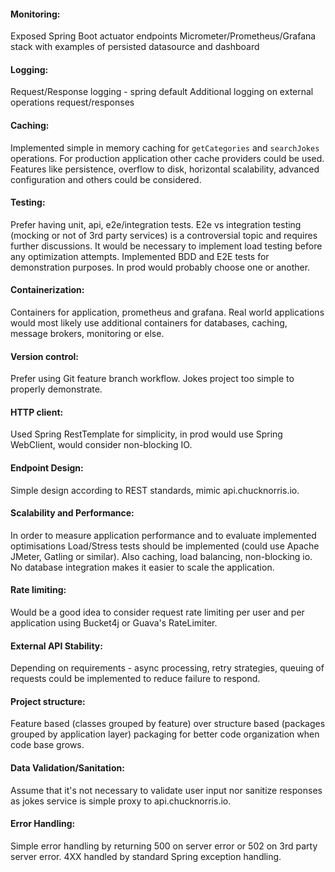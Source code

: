 #### Monitoring:
Exposed Spring Boot actuator endpoints
Micrometer/Prometheus/Grafana stack with examples of persisted datasource and dashboard

#### Logging: 
Request/Response logging - spring default
Additional logging on external operations request/responses

#### Caching: 
Implemented simple in memory caching for `getCategories` and `searchJokes` operations. For production application other cache providers could be used. Features like persistence, overflow to disk, horizontal scalability, advanced configuration and others could be considered.

#### Testing:
Prefer having unit, api, e2e/integration tests. E2e vs integration testing (mocking or not of 3rd party services) is a controversial topic and requires further discussions. It would be necessary to implement load testing before any optimization attempts. Implemented BDD and E2E tests for demonstration purposes. In prod would probably choose one or another.

#### Containerization:
Containers for application, prometheus and grafana. Real world applications would most likely use additional containers for databases, caching, message brokers, monitoring or else.

#### Version control:
Prefer using Git feature branch workflow. Jokes project too simple to properly demonstrate.

#### HTTP client:
Used Spring RestTemplate for simplicity, in prod would use Spring WebClient, would consider non-blocking IO.

#### Endpoint Design:
Simple design according to REST standards, mimic api.chucknorris.io.

#### Scalability and Performance:
In order to measure application performance and to evaluate implemented optimisations Load/Stress tests should be implemented (could use Apache JMeter, Gatling or similar).
Also caching, load balancing, non-blocking io. No database integration makes it easier to scale the application.

#### Rate limiting:
Would be a good idea to consider request rate limiting per user and per application using Bucket4j or Guava's RateLimiter.

#### External API Stability:
Depending on requirements - async processing, retry strategies, queuing of requests could be implemented to reduce failure to respond. 

#### Project structure:
Feature based (classes grouped by feature) over structure based (packages grouped by application layer) packaging for better code organization when code base grows.

#### Data Validation/Sanitation:
Assume that it's not necessary to validate user input nor sanitize responses as jokes service is simple proxy to api.chucknorris.io.

#### Error Handling:
Simple error handling by returning 500 on server error or 502 on 3rd party server error. 4XX handled by standard Spring exception handling.
